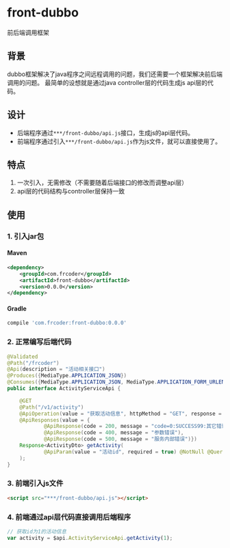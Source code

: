 # front-dubbo
前后端调用框架


## 背景
dubbo框架解决了java程序之间远程调用的问题，我们还需要一个框架解决前后端调用的问题。
最简单的设想就是通过java controller层的代码生成js api层的代码。


## 设计
+ 后端程序通过`***/front-dubbo/api.js`接口，生成js的api层代码。
+ 前端程序通过引入`***/front-dubbo/api.js`作为js文件，就可以直接使用了。


## 特点
1. 一次引入，无需修改（不需要随着后端接口的修改而调整api层）
2. api层的代码结构与controller层保持一致


## 使用

### 1. 引入jar包

#### Maven

```xml
<dependency>
    <groupId>com.frcoder</groupId>
    <artifactId>front-dubbo</artifactId>
    <version>0.0.0</version>
</dependency>
```

#### Gradle

``` groovy
compile 'com.frcoder:front-dubbo:0.0.0'
```

### 2. 正常编写后端代码
```java
@Validated
@Path("/frcoder")
@Api(description = "活动相关接口")
@Produces({MediaType.APPLICATION_JSON})
@Consumes({MediaType.APPLICATION_JSON, MediaType.APPLICATION_FORM_URLENCODED})
public interface ActivityServiceApi {

    @GET
    @Path("/v1/activity")
    @ApiOperation(value = "获取活动信息", httpMethod = "GET", response = Response.class, tags = {"活动"})
    @ApiResponses(value = {
            @ApiResponse(code = 200, message = "code=0:SUCCESS99:其它错误", response = ActivityDto.class),
            @ApiResponse(code = 400, message = "参数错误"),
            @ApiResponse(code = 500, message = "服务内部错误")})
    Response<ActivityDto> getActivity(
            @ApiParam(value = "活动id", required = true) @NotNull @QueryParam("id") Long Id
    );
}
```

### 3. 前端引入js文件

```html
<script src="***/front-dubbo/api.js"></script>
```

### 4. 前端通过api层代码直接调用后端程序
```js
// 获取id为1的活动信息
var activity = $api.ActivityServiceApi.getActivity(1);
```
